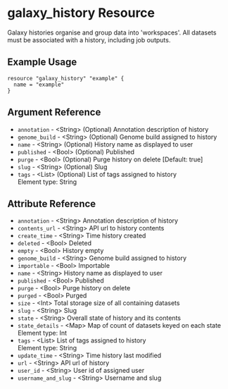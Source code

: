 # galaxy_history Resource

Galaxy histories organise and group data into &#39;workspaces&#39;. All datasets must be associated with a history, including job outputs.

## Example Usage

```hcl
resource "galaxy_history" "example" {
  name = "example"
}
```

## Argument Reference

* `annotation` - &lt;String&gt; (Optional) Annotation description of history  
* `genome_build` - &lt;String&gt; (Optional) Genome build assigned to history  
* `name` - &lt;String&gt; (Optional) History name as displayed to user  
* `published` - &lt;Bool&gt; (Optional) Published  
* `purge` - &lt;Bool&gt; (Optional) Purge history on delete \[Default: true]  
* `slug` - &lt;String&gt; (Optional) Slug  
* `tags` - &lt;List&gt; (Optional) List of tags assigned to history  
  Element type: String


## Attribute Reference

* `annotation` - &lt;String&gt; Annotation description of history  
* `contents_url` - &lt;String&gt; API url to history contents  
* `create_time` - &lt;String&gt; Time history created  
* `deleted` - &lt;Bool&gt; Deleted  
* `empty` - &lt;Bool&gt; History empty  
* `genome_build` - &lt;String&gt; Genome build assigned to history  
* `importable` - &lt;Bool&gt; Importable  
* `name` - &lt;String&gt; History name as displayed to user  
* `published` - &lt;Bool&gt; Published  
* `purge` - &lt;Bool&gt; Purge history on delete  
* `purged` - &lt;Bool&gt; Purged  
* `size` - &lt;Int&gt; Total storage size of all containing datasets  
* `slug` - &lt;String&gt; Slug  
* `state` - &lt;String&gt; Overall state of history and its contents  
* `state_details` - &lt;Map&gt; Map of count of datasets keyed on each state  
  Element type: Int
* `tags` - &lt;List&gt; List of tags assigned to history  
  Element type: String
* `update_time` - &lt;String&gt; Time history last modified  
* `url` - &lt;String&gt; API url of history  
* `user_id` - &lt;String&gt; User id of assigned user  
* `username_and_slug` - &lt;String&gt; Username and slug  

